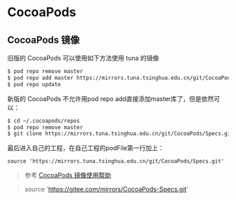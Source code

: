 # CocoaPods 

## CocoaPods 镜像

旧版的 CocoaPods 可以使用如下方法使用 tuna 的镜像

```bash
$ pod repo remove master
$ pod repo add master https://mirrors.tuna.tsinghua.edu.cn/git/CocoaPods/Specs.git
$ pod repo update
```

新版的 CocoaPods 不允许用pod repo add直接添加master库了，但是依然可以：

```bash
$ cd ~/.cocoapods/repos 
$ pod repo remove master
$ git clone https://mirrors.tuna.tsinghua.edu.cn/git/CocoaPods/Specs.git master
```

最后进入自己的工程，在自己工程的podFile第一行加上：

```
source 'https://mirrors.tuna.tsinghua.edu.cn/git/CocoaPods/Specs.git'
```

> 参考 [CocoaPods 镜像使用帮助](https://mirror.tuna.tsinghua.edu.cn/help/CocoaPods/)



> source 'https://gitee.com/mirrors/CocoaPods-Specs.git'